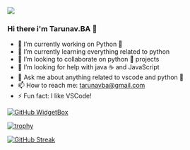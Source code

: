 ![](https://komarev.com/ghpvc/?username=TarunavBA&style=flat-square)

### Hi there  i'm Tarunav.BA 👋





- 🔭 I’m currently working on Python 🐍
- 🌱 I’m currently learning everything related to python
- 👯 I’m looking to collaborate on python 🐍 projects
- 🤔 I’m looking for help with java ☕ and JavaScript
- 💬 Ask me about anything related to vscode and python 🐍
- 📫 How to reach me: tarunavba@gmail.com
- ⚡ Fun fact: I like VSCode! 

[![GitHub WidgetBox](https://github-widgetbox.vercel.app/api/profile?username=TarunavBA&data=followers,repositories,stars,commits)](https://github.com/TarunavBa)

[![trophy](https://github-profile-trophy.vercel.app/?username=TarunavBA&theme=onedark)](https://github.com/TarunavBA)

[![GitHub Streak](http://github-readme-streak-stats.herokuapp.com?user=TarunavBA&theme=flag-india)](https://git.io/streak-stats)


